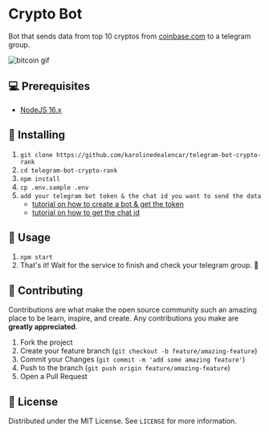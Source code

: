 # Crypto Bot

Bot that sends data from top 10 cryptos from [coinbase.com](https://www.coinbase.com/) to a telegram group.

![bitcoin gif](https://cdn.substack.com/image/fetch/f_auto,q_auto:good,fl_progressive:steep/https%3A%2F%2Fbucketeer-e05bbc84-baa3-437e-9518-adb32be77984.s3.amazonaws.com%2Fpublic%2Fimages%2F67031179-5c04-4e69-bb18-a30d0c0ffdd8_477x415.gif)

## 💻 Prerequisites

- [NodeJS 16.x](https://nodejs.org/en/download/)

## 🚀 Installing

1. `git clone https://github.com/karolinedealencar/telegram-bot-crypto-rank`
2. `cd telegram-bot-crypto-rank`
3. `npm install`
4. `cp .env.sample .env`
5. `add your telegram bot token & the chat id you want to send the data`
    - [tutorial on how to create a bot & get the token](https://core.telegram.org/bots#3-how-do-i-create-a-bot)
    - [tutorial on how to get the chat id](https://stackoverflow.com/a/38388851)

## 🤖 Usage

1. `npm start`
2. That's it! Wait for the service to finish and check your telegram group. 🎉

## 🤝 Contributing

Contributions are what make the open source community such an amazing place to be learn, inspire, and create. Any contributions you make are **greatly appreciated**.

1. Fork the project
2. Create your feature branch (`git checkout -b feature/amazing-feature`)
3. Commit your Changes (`git commit -m 'add some amazing feature'`)
4. Push to the branch (`git push origin feature/amazing-feature`)
5. Open a Pull Request

## 📝 License

Distributed under the MIT License. See `LICENSE` for more information.